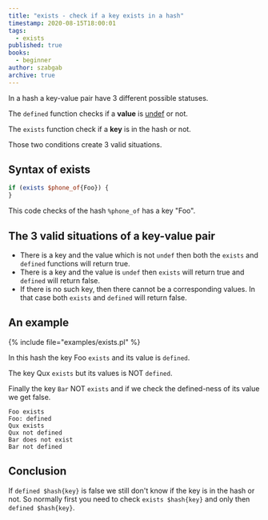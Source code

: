 ```yaml
---
title: "exists - check if a key exists in a hash"
timestamp: 2020-08-15T18:00:01
tags:
  - exists
published: true
books:
  - beginner
author: szabgab
archive: true
---
```



In a hash a key-value pair have 3 different possible statuses.

The `defined` function checks if a **value** is [undef](/undef) or not.

The `exists` function check if a **key** is in the hash or not.

Those two conditions create 3 valid situations.


## Syntax of exists

```perl
if (exists $phone_of{Foo}) {
}
```

This code checks of the hash `%phone_of` has a key "Foo".


## The 3 valid situations of a key-value pair

* There is a key and the value which is not `undef` then both the `exists` and `defined` functions will return true.
* There is a key and the value is `undef` then `exists` will return true and `defined` will return false.</li>   <li>If there is no such key, then there cannot be a corresponding values. In that case both `exists` and `defined` will return false.

## An example

{% include file="examples/exists.pl" %}

In this hash the key Foo `exists` and its value is `defined`.

The key Qux `exists` but its values is NOT `defined`.

Finally the key `Bar` NOT `exists` and if we check the defined-ness of its value we get false.

```
Foo exists
Foo: defined
Qux exists
Qux not defined
Bar does not exist
Bar not defined
```


## Conclusion

If `defined $hash{key}` is false we still don't know if the key is in the hash or not.
So normally first you need to check `exists $hash{key}` and only then `defined $hash{key}`.


